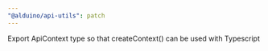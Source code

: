 ```yaml
---
"@alduino/api-utils": patch
---
```


Export ApiContext type so that createContext() can be used with Typescript
